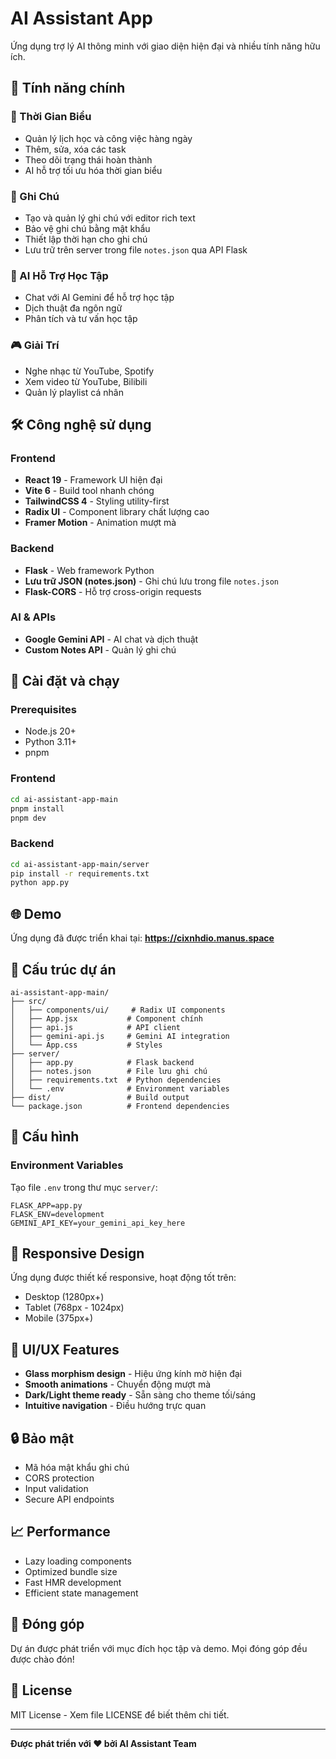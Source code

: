 # AI Assistant App

Ứng dụng trợ lý AI thông minh với giao diện hiện đại và nhiều tính năng hữu ích.

## 🌟 Tính năng chính

### 📅 Thời Gian Biểu
- Quản lý lịch học và công việc hàng ngày
- Thêm, sửa, xóa các task
- Theo dõi trạng thái hoàn thành
- AI hỗ trợ tối ưu hóa thời gian biểu

### 📝 Ghi Chú
- Tạo và quản lý ghi chú với editor rich text
- Bảo vệ ghi chú bằng mật khẩu
- Thiết lập thời hạn cho ghi chú
- Lưu trữ trên server trong file `notes.json` qua API Flask

### 🤖 AI Hỗ Trợ Học Tập
- Chat với AI Gemini để hỗ trợ học tập
- Dịch thuật đa ngôn ngữ
- Phân tích và tư vấn học tập

### 🎮 Giải Trí
- Nghe nhạc từ YouTube, Spotify
- Xem video từ YouTube, Bilibili
- Quản lý playlist cá nhân

## 🛠️ Công nghệ sử dụng

### Frontend
- **React 19** - Framework UI hiện đại
- **Vite 6** - Build tool nhanh chóng
- **TailwindCSS 4** - Styling utility-first
- **Radix UI** - Component library chất lượng cao
- **Framer Motion** - Animation mượt mà

### Backend
- **Flask** - Web framework Python
- **Lưu trữ JSON (notes.json)** - Ghi chú lưu trong file `notes.json`
- **Flask-CORS** - Hỗ trợ cross-origin requests

### AI & APIs
- **Google Gemini API** - AI chat và dịch thuật
- **Custom Notes API** - Quản lý ghi chú

## 🚀 Cài đặt và chạy

### Prerequisites
- Node.js 20+
- Python 3.11+
- pnpm

### Frontend
```bash
cd ai-assistant-app-main
pnpm install
pnpm dev
```

### Backend
```bash
cd ai-assistant-app-main/server
pip install -r requirements.txt
python app.py
```

## 🌐 Demo

Ứng dụng đã được triển khai tại: **https://cixnhdio.manus.space**

## 📁 Cấu trúc dự án

```
ai-assistant-app-main/
├── src/
│   ├── components/ui/     # Radix UI components
│   ├── App.jsx           # Component chính
│   ├── api.js            # API client
│   ├── gemini-api.js     # Gemini AI integration
│   └── App.css           # Styles
├── server/
│   ├── app.py            # Flask backend
│   ├── notes.json        # File lưu ghi chú
│   ├── requirements.txt  # Python dependencies
│   └── .env              # Environment variables
├── dist/                 # Build output
└── package.json          # Frontend dependencies
```

## 🔧 Cấu hình

### Environment Variables
Tạo file `.env` trong thư mục `server/`:
```
FLASK_APP=app.py
FLASK_ENV=development
GEMINI_API_KEY=your_gemini_api_key_here
```

## 📱 Responsive Design

Ứng dụng được thiết kế responsive, hoạt động tốt trên:
- Desktop (1280px+)
- Tablet (768px - 1024px)
- Mobile (375px+)

## 🎨 UI/UX Features

- **Glass morphism design** - Hiệu ứng kính mờ hiện đại
- **Smooth animations** - Chuyển động mượt mà
- **Dark/Light theme ready** - Sẵn sàng cho theme tối/sáng
- **Intuitive navigation** - Điều hướng trực quan

## 🔒 Bảo mật

- Mã hóa mật khẩu ghi chú
- CORS protection
- Input validation
- Secure API endpoints

## 📈 Performance

- Lazy loading components
- Optimized bundle size
- Fast HMR development
- Efficient state management

## 🤝 Đóng góp

Dự án được phát triển với mục đích học tập và demo. Mọi đóng góp đều được chào đón!

## 📄 License

MIT License - Xem file LICENSE để biết thêm chi tiết.

---

**Được phát triển với ❤️ bởi AI Assistant Team**

